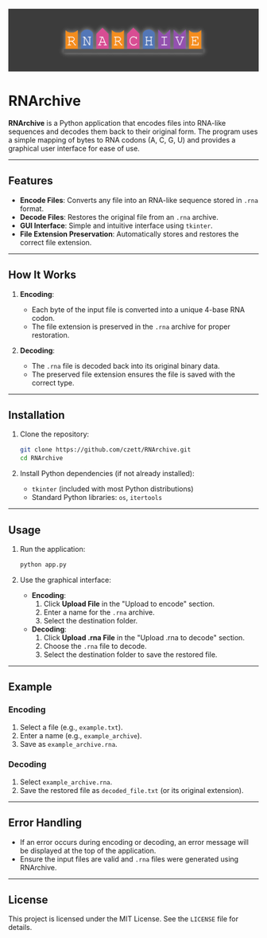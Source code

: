 ![banner where?](https://github.com/czett/rnarchive/blob/main/assets/banner.png)

# RNArchive

**RNArchive** is a Python application that encodes files into RNA-like sequences and decodes them back to their original form. The program uses a simple mapping of bytes to RNA codons (A, C, G, U) and provides a graphical user interface for ease of use.

---

## Features

- **Encode Files**: Converts any file into an RNA-like sequence stored in `.rna` format.
- **Decode Files**: Restores the original file from an `.rna` archive.
- **GUI Interface**: Simple and intuitive interface using `tkinter`.
- **File Extension Preservation**: Automatically stores and restores the correct file extension.

---

## How It Works

1. **Encoding**: 
   - Each byte of the input file is converted into a unique 4-base RNA codon.
   - The file extension is preserved in the `.rna` archive for proper restoration.

2. **Decoding**: 
   - The `.rna` file is decoded back into its original binary data.
   - The preserved file extension ensures the file is saved with the correct type.

---

## Installation

1. Clone the repository:
   ```bash
   git clone https://github.com/czett/RNArchive.git
   cd RNArchive
   ```

2. Install Python dependencies (if not already installed):
   - `tkinter` (included with most Python distributions)
   - Standard Python libraries: `os`, `itertools`

---

## Usage

1. Run the application:
   ```bash
   python app.py
   ```

2. Use the graphical interface:
   - **Encoding**:
     1. Click **Upload File** in the "Upload to encode" section.
     2. Enter a name for the `.rna` archive.
     3. Select the destination folder.
   - **Decoding**:
     1. Click **Upload .rna File** in the "Upload .rna to decode" section.
     2. Choose the `.rna` file to decode.
     3. Select the destination folder to save the restored file.

---

## Example

### Encoding
1. Select a file (e.g., `example.txt`).
2. Enter a name (e.g., `example_archive`).
3. Save as `example_archive.rna`.

### Decoding
1. Select `example_archive.rna`.
2. Save the restored file as `decoded_file.txt` (or its original extension).

---

## Error Handling

- If an error occurs during encoding or decoding, an error message will be displayed at the top of the application.
- Ensure the input files are valid and `.rna` files were generated using RNArchive.

---

## License

This project is licensed under the MIT License. See the `LICENSE` file for details. 
